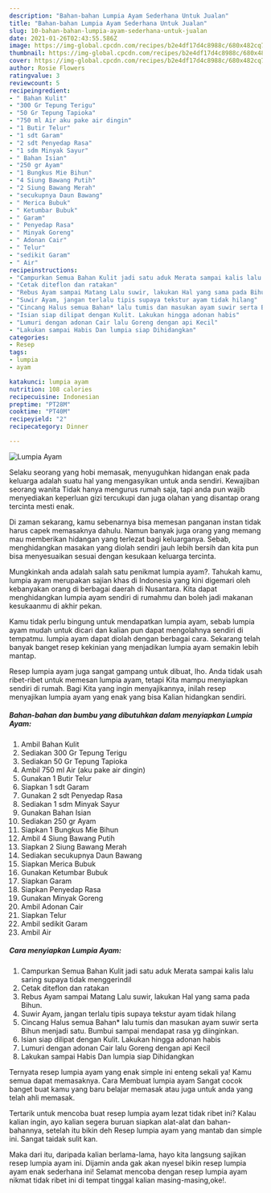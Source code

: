 ```yaml
---
description: "Bahan-bahan Lumpia Ayam Sederhana Untuk Jualan"
title: "Bahan-bahan Lumpia Ayam Sederhana Untuk Jualan"
slug: 10-bahan-bahan-lumpia-ayam-sederhana-untuk-jualan
date: 2021-01-26T02:43:55.586Z
image: https://img-global.cpcdn.com/recipes/b2e4df17d4c8988c/680x482cq70/lumpia-ayam-foto-resep-utama.jpg
thumbnail: https://img-global.cpcdn.com/recipes/b2e4df17d4c8988c/680x482cq70/lumpia-ayam-foto-resep-utama.jpg
cover: https://img-global.cpcdn.com/recipes/b2e4df17d4c8988c/680x482cq70/lumpia-ayam-foto-resep-utama.jpg
author: Rosie Flowers
ratingvalue: 3
reviewcount: 5
recipeingredient:
- " Bahan Kulit"
- "300 Gr Tepung Terigu"
- "50 Gr Tepung Tapioka"
- "750 ml Air aku pake air dingin"
- "1 Butir Telur"
- "1 sdt Garam"
- "2 sdt Penyedap Rasa"
- "1 sdm Minyak Sayur"
- " Bahan Isian"
- "250 gr Ayam"
- "1 Bungkus Mie Bihun"
- "4 Siung Bawang Putih"
- "2 Siung Bawang Merah"
- "secukupnya Daun Bawang"
- " Merica Bubuk"
- " Ketumbar Bubuk"
- " Garam"
- " Penyedap Rasa"
- " Minyak Goreng"
- " Adonan Cair"
- " Telur"
- "sedikit Garam"
- " Air"
recipeinstructions:
- "Campurkan Semua Bahan Kulit jadi satu aduk Merata sampai kalis lalu saring supaya tidak menggerindil"
- "Cetak diteflon dan ratakan"
- "Rebus Ayam sampai Matang Lalu suwir, lakukan Hal yang sama pada Bihun."
- "Suwir Ayam, jangan terlalu tipis supaya tekstur ayam tidak hilang"
- "Cincang Halus semua Bahan* lalu tumis dan masukan ayam suwir serta Bihun menjadi satu. Bumbui sampai mendapat rasa yg diinginkan."
- "Isian siap dilipat dengan Kulit. Lakukan hingga adonan habis"
- "Lumuri dengan adonan Cair lalu Goreng dengan api Kecil"
- "Lakukan sampai Habis Dan lumpia siap Dihidangkan"
categories:
- Resep
tags:
- lumpia
- ayam

katakunci: lumpia ayam 
nutrition: 108 calories
recipecuisine: Indonesian
preptime: "PT28M"
cooktime: "PT40M"
recipeyield: "2"
recipecategory: Dinner

---
```



![Lumpia Ayam](https://img-global.cpcdn.com/recipes/b2e4df17d4c8988c/680x482cq70/lumpia-ayam-foto-resep-utama.jpg)

Selaku seorang yang hobi memasak, menyuguhkan hidangan enak pada keluarga adalah suatu hal yang mengasyikan untuk anda sendiri. Kewajiban seorang  wanita Tidak hanya mengurus rumah saja, tapi anda pun wajib menyediakan keperluan gizi tercukupi dan juga olahan yang disantap orang tercinta mesti enak.

Di zaman  sekarang, kamu sebenarnya bisa memesan panganan instan tidak harus capek memasaknya dahulu. Namun banyak juga orang yang memang mau memberikan hidangan yang terlezat bagi keluarganya. Sebab, menghidangkan masakan yang diolah sendiri jauh lebih bersih dan kita pun bisa menyesuaikan sesuai dengan kesukaan keluarga tercinta. 



Mungkinkah anda adalah salah satu penikmat lumpia ayam?. Tahukah kamu, lumpia ayam merupakan sajian khas di Indonesia yang kini digemari oleh kebanyakan orang di berbagai daerah di Nusantara. Kita dapat menghidangkan lumpia ayam sendiri di rumahmu dan boleh jadi makanan kesukaanmu di akhir pekan.

Kamu tidak perlu bingung untuk mendapatkan lumpia ayam, sebab lumpia ayam mudah untuk dicari dan kalian pun dapat mengolahnya sendiri di tempatmu. lumpia ayam dapat diolah dengan berbagai cara. Sekarang telah banyak banget resep kekinian yang menjadikan lumpia ayam semakin lebih mantap.

Resep lumpia ayam juga sangat gampang untuk dibuat, lho. Anda tidak usah ribet-ribet untuk memesan lumpia ayam, tetapi Kita mampu menyiapkan sendiri di rumah. Bagi Kita yang ingin menyajikannya, inilah resep menyajikan lumpia ayam yang enak yang bisa Kalian hidangkan sendiri.

<!--inarticleads1-->

##### Bahan-bahan dan bumbu yang dibutuhkan dalam menyiapkan Lumpia Ayam:

1. Ambil  Bahan Kulit
1. Sediakan 300 Gr Tepung Terigu
1. Sediakan 50 Gr Tepung Tapioka
1. Ambil 750 ml Air (aku pake air dingin)
1. Gunakan 1 Butir Telur
1. Siapkan 1 sdt Garam
1. Gunakan 2 sdt Penyedap Rasa
1. Sediakan 1 sdm Minyak Sayur
1. Gunakan  Bahan Isian
1. Sediakan 250 gr Ayam
1. Siapkan 1 Bungkus Mie Bihun
1. Ambil 4 Siung Bawang Putih
1. Siapkan 2 Siung Bawang Merah
1. Sediakan secukupnya Daun Bawang
1. Siapkan  Merica Bubuk
1. Gunakan  Ketumbar Bubuk
1. Siapkan  Garam
1. Siapkan  Penyedap Rasa
1. Gunakan  Minyak Goreng
1. Ambil  Adonan Cair
1. Siapkan  Telur
1. Ambil sedikit Garam
1. Ambil  Air




<!--inarticleads2-->

##### Cara menyiapkan Lumpia Ayam:

1. Campurkan Semua Bahan Kulit jadi satu aduk Merata sampai kalis lalu saring supaya tidak menggerindil
1. Cetak diteflon dan ratakan
1. Rebus Ayam sampai Matang Lalu suwir, lakukan Hal yang sama pada Bihun.
1. Suwir Ayam, jangan terlalu tipis supaya tekstur ayam tidak hilang
1. Cincang Halus semua Bahan* lalu tumis dan masukan ayam suwir serta Bihun menjadi satu. Bumbui sampai mendapat rasa yg diinginkan.
1. Isian siap dilipat dengan Kulit. Lakukan hingga adonan habis
1. Lumuri dengan adonan Cair lalu Goreng dengan api Kecil
1. Lakukan sampai Habis Dan lumpia siap Dihidangkan




Ternyata resep lumpia ayam yang enak simple ini enteng sekali ya! Kamu semua dapat memasaknya. Cara Membuat lumpia ayam Sangat cocok banget buat kamu yang baru belajar memasak atau juga untuk anda yang telah ahli memasak.

Tertarik untuk mencoba buat resep lumpia ayam lezat tidak ribet ini? Kalau kalian ingin, ayo kalian segera buruan siapkan alat-alat dan bahan-bahannya, setelah itu bikin deh Resep lumpia ayam yang mantab dan simple ini. Sangat taidak sulit kan. 

Maka dari itu, daripada kalian berlama-lama, hayo kita langsung sajikan resep lumpia ayam ini. Dijamin anda gak akan nyesel bikin resep lumpia ayam enak sederhana ini! Selamat mencoba dengan resep lumpia ayam nikmat tidak ribet ini di tempat tinggal kalian masing-masing,oke!.

